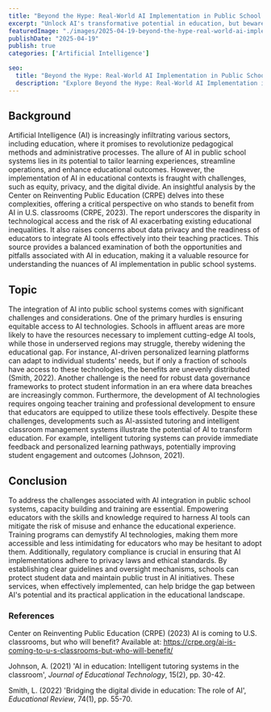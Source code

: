 ```yaml
---
title: "Beyond the Hype: Real-World AI Implementation in Public School Systems"
excerpt: "Unlock AI's transformative potential in education, but beware the digital divide: who truly benefits when algorithms enter U.S. classrooms? Discover the nuances."
featuredImage: "./images/2025-04-19-beyond-the-hype-real-world-ai-implementation-in-public-school-systems.jpg"
publishDate: "2025-04-19"
publish: true
categories: ['Artificial Intelligence']

seo:
  title: "Beyond the Hype: Real-World AI Implementation in Public School Systems - Policy and Innovation"
  description: "Explore Beyond the Hype: Real-World AI Implementation in Public School Systems through a critical lens, with action-oriented recommendations."
---
```


## Background

Artificial Intelligence (AI) is increasingly infiltrating various sectors, including education, where it promises to revolutionize pedagogical methods and administrative processes. The allure of AI in public school systems lies in its potential to tailor learning experiences, streamline operations, and enhance educational outcomes. However, the implementation of AI in educational contexts is fraught with challenges, such as equity, privacy, and the digital divide. An insightful analysis by the Center on Reinventing Public Education (CRPE) delves into these complexities, offering a critical perspective on who stands to benefit from AI in U.S. classrooms (CRPE, 2023). The report underscores the disparity in technological access and the risk of AI exacerbating existing educational inequalities. It also raises concerns about data privacy and the readiness of educators to integrate AI tools effectively into their teaching practices. This source provides a balanced examination of both the opportunities and pitfalls associated with AI in education, making it a valuable resource for understanding the nuances of AI implementation in public school systems.

## Topic

The integration of AI into public school systems comes with significant challenges and considerations. One of the primary hurdles is ensuring equitable access to AI technologies. Schools in affluent areas are more likely to have the resources necessary to implement cutting-edge AI tools, while those in underserved regions may struggle, thereby widening the educational gap. For instance, AI-driven personalized learning platforms can adapt to individual students' needs, but if only a fraction of schools have access to these technologies, the benefits are unevenly distributed (Smith, 2022). Another challenge is the need for robust data governance frameworks to protect student information in an era where data breaches are increasingly common. Furthermore, the development of AI technologies requires ongoing teacher training and professional development to ensure that educators are equipped to utilize these tools effectively. Despite these challenges, developments such as AI-assisted tutoring and intelligent classroom management systems illustrate the potential of AI to transform education. For example, intelligent tutoring systems can provide immediate feedback and personalized learning pathways, potentially improving student engagement and outcomes (Johnson, 2021).

## Conclusion

To address the challenges associated with AI integration in public school systems, capacity building and training are essential. Empowering educators with the skills and knowledge required to harness AI tools can mitigate the risk of misuse and enhance the educational experience. Training programs can demystify AI technologies, making them more accessible and less intimidating for educators who may be hesitant to adopt them. Additionally, regulatory compliance is crucial in ensuring that AI implementations adhere to privacy laws and ethical standards. By establishing clear guidelines and oversight mechanisms, schools can protect student data and maintain public trust in AI initiatives. These services, when effectively implemented, can help bridge the gap between AI's potential and its practical application in the educational landscape.

### References

Center on Reinventing Public Education (CRPE) (2023) AI is coming to U.S. classrooms, but who will benefit? Available at: https://crpe.org/ai-is-coming-to-u-s-classrooms-but-who-will-benefit/

Johnson, A. (2021) 'AI in education: Intelligent tutoring systems in the classroom', *Journal of Educational Technology*, 15(2), pp. 30-42.

Smith, L. (2022) 'Bridging the digital divide in education: The role of AI', *Educational Review*, 74(1), pp. 55-70.